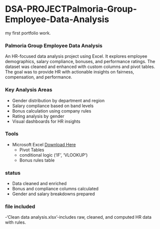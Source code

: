# DSA-PROJECTPalmoria-Group-Employee-Data-Analysis
my first portfolio work.

### Palmoria Group Employee Data Analysis

An HR-focused data analysis project using Excel. It explores employee demographics, salary compliance, bonuses, and performance ratings. The dataset was cleaned and enhanced with custom columns and pivot tables. The goal was to provide HR with actionable insights on fairness, compensation, and performance.

### Key Analysis Areas
- Gender distribution by department and region
- Salary compliance based on  band levels
- Bonus calculation using company rules
- Rating analysis by gender
- Visual dashboards for HR insights

### Tools
- Microsoft Excel [Download Here](https://docs.google.com/spreadsheets/d/1bqTm_0jlABTKHhsedxahSC-AQ5dsKQKj9QDQhFXkiYs/edit?usp=sharing)
  - Pivot Tables
  - conditional logic (‘IF’, ‘VLOOKUP’)
  - Bonus rules table
### status
- Data cleaned and enriched
- Bonus and compliance columns calculated
- Gender and salary breakdowns prepared

### file included
-‘Clean data analysis.xlsx’-includes raw, cleaned, and computed HR data with rules.




